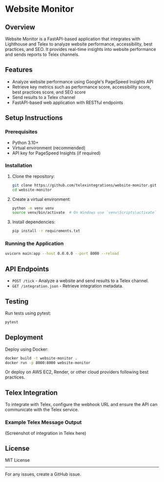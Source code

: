 # Website Monitor

## Overview

Website Monitor is a FastAPI-based application that integrates with Lighthouse and Telex to analyze website performance, accessibility, best practices, and SEO. It provides real-time insights into website performance and sends reports to Telex channels.

## Features

- Analyze website performance using Google's PageSpeed Insights API
- Retrieve key metrics such as performance score, accessibility score, best practices score, and SEO score
- Send results to a Telex channel
- FastAPI-based web application with RESTful endpoints

## Setup Instructions

### Prerequisites

- Python 3.10+
- Virtual environment (recommended)
- API key for PageSpeed Insights (if required)

### Installation

1. Clone the repository:
   ```sh
   git clone https://github.com/telexintegrations/website-monitor.git
   cd website-monitor
   ```
2. Create a virtual environment:
   ```sh
   python -m venv venv
   source venv/bin/activate  # On Windows use `venv\Scripts\activate`
   ```
3. Install dependencies:
   ```sh
   pip install -r requirements.txt
   ```

### Running the Application

```sh
uvicorn main:app --host 0.0.0.0 --port 8000 --reload
```

## API Endpoints

- `POST /tick` - Analyze a website and send results to a Telex channel.
- `GET /integration.json` - Retrieve integration metadata.

## Testing

Run tests using pytest:

```sh
pytest
```

## Deployment

Deploy using Docker:

```sh
docker build -t website-monitor .
docker run -p 8000:8000 website-monitor
```

Or deploy on AWS EC2, Render, or other cloud providers following best practices.

## Telex Integration

To integrate with Telex, configure the webhook URL and ensure the API can communicate with the Telex service.

### Example Telex Message Output

(Screenshot of integration in Telex here)

## License

MIT License

---

For any issues, create a GitHub issue.

